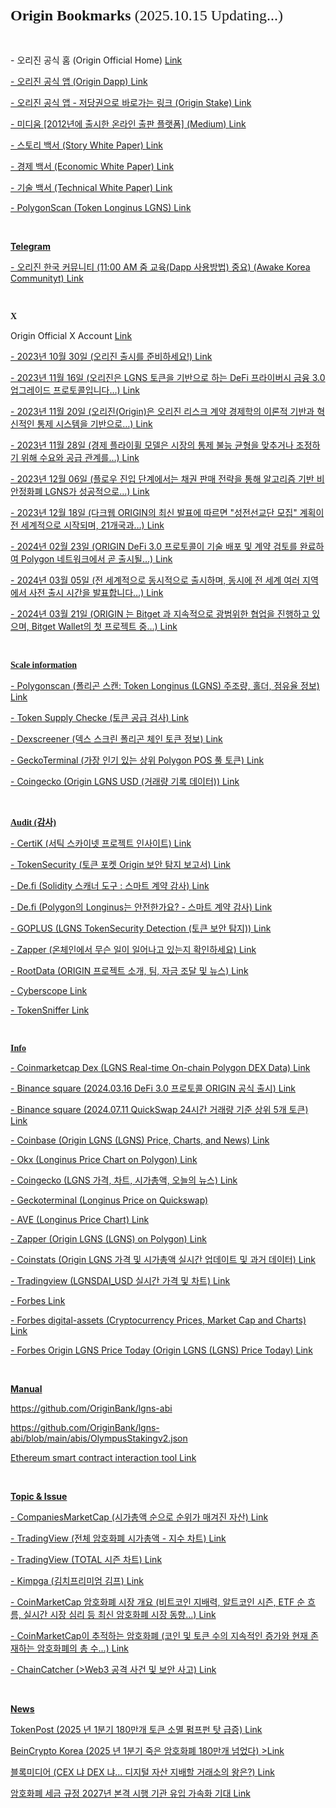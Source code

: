 </head>
<h1 style="margin: 0.0px 0.0px 16.1px 0.0px; font: 24.0px Times; -webkit-text-stroke: #000000"><span class="s1"><strong>Origin Bookmarks </strong>(2025.10.15 Updating...)<strong></strong></span></h1>
<p class="p2">&nbsp;</p>
<p class="p2">- 오리진 공식 홈 (Origin Official Home) <a href="https://originworld.org/">Link</span></p>
<p class="p2">- 오리진 공식 앱 (Origin Dapp) <a href="https://originworld.org/">Link</span></p>
<p class="p2">- 오리진 공식 앱 - 저당권으로 바로가는 링크 (Origin Stake) <a href="https://originworld.org/">Link</span></p>
<p class="p2">- 미디움 [2012년에 출시한 온라인 출판 플랫폼] (Medium) <a href="https://originworld.medium.com/">Link</span></p>
<p class="p2">- 스토리 백서 (Story White Paper) <a href="https://origin-3.gitbook.io/origin-fearless-contract">Link</span></p>
<p class="p2">- 경제 백서 (Economic White Paper) <a href="https://origin-3.gitbook.io/origin-eternal-protocol">Link</span></p>
<p class="p2">- 기술 백서 (Technical White Paper) <a href="https://origin-5.gitbook.io/anubis-free-reels">Link</span></p>
<p class="p2">- PolygonScan (Token Longinus LGNS) <a href="https://polygonscan.com/token/0xeB51D9A39AD5EEF215dC0Bf39a8821ff804A0F01#balances">Link</span></p>
<p class="p2"></span><br></p>
<p class="p2"><b>Telegram</b><b></b></span></p>
<p class="p2">- 오리진 한국 커뮤니티 (11:00 AM 줌 교육(Dapp 사용방법) 중요) (Awake Korea Communityt) <a href="https://t.me/+i7ysEedPAuVmZjJl">Link</a></span></p>
<p class="p2"></span><br></p>
<h3 style="margin: 0.0px 0.0px 14.0px 0.0px; font: 14.0px Times; -webkit-text-stroke: #000000"><span class="s1"><b>X</b><b></b></span></h3>
<p class="p2">Origin Official X Account <a href="https://x.com/SaluteOrigin"><span class="s7">Link</span></p>
<p class="p2">- 2023년 10월 30일 (오리진 출시를 준비하세요!) <a href="https://x.com/SaluteOrigin/status/1718888173244453181">Link</span></p>
<p class="p2">- 2023년 11월 16일 (오리진은 LGNS 토큰을 기반으로 하는 DeFi 프라이버시 금융 3.0 업그레이드 프로토콜입니다…) <a href="https://x.com/SaluteOrigin/status/1724922219682242967">Link</span></p>
<p class="p2">- 2023년 11월 20일 (오리진(Origin)은 오리진 리스크 계약 경제학의 이론적 기반과 혁신적인 통제 시스템을 기반으로…) <a href="https://x.com/SaluteOrigin/status/1726316443355304088">Link</span></p>
<p class="p2">- 2023년 11월 28일 (경제 플라이휠 모델은 시장의 통제 불능 균형을 맞추거나 조정하기 위해 수요와 공급 관계를…) <a href="https://x.com/SaluteOrigin/status/1729505194268872716">Link</span></p>
<p class="p2">- 2023년 12월 06일 (플로우 진입 단계에서는 채권 판매 전략을 통해 알고리즘 기반 비안정화폐 LGNS가 성공적으로…) <a href="https://x.com/SaluteOrigin/status/1732117082962264266">Link</span></p>
<p class="p2">- 2023년 12월 18일 (다크웹 ORIGIN의 최신 발표에 따르면 "성전선교단 모집" 계획이 전 세계적으로 시작되며, 21개국과…) <a href="https://x.com/SaluteOrigin/status/1736676123986301263">Link</span></p>
<p class="p2">- 2024년 02월 23일 (ORIGIN DeFi 3.0 프로토콜이 기술 배포 및 계약 검토를 완료하여 Polygon 네트워크에서 곧 출시될…) <a href="https://x.com/SaluteOrigin/status/1760955559581474907">Link</span></p>
<p class="p2">- 2024년 03월 05일 (전 세계적으로 동시적으로 출시하며, 동시에 전 세계 여러 지역에서 사전 출시 시간을 발표합니다…) <a href="https://x.com/SaluteOrigin/status/1764958425757458591">Link</span></p>
<p class="p2">- 2024년 03월 21일 (ORIGIN 는 Bitget 과 지속적으로 광범위한 협업을 진행하고 있으며, Bitget Wallet의 첫 프로젝트 중…) <a href="https://x.com/SaluteOrigin/status/1770771929172935011">Link</span></p>
<p class="p2"></span><br></p>
<h3 style="margin: 0.0px 0.0px 14.0px 0.0px; font: 14.0px Times; -webkit-text-stroke: #000000"><span class="s1"><b>Scale information</b><b></b></span></h3>
<p class="p2">- Polygonscan (폴리곤 스캔: Token Longinus (LGNS) 주조량, 홀더, 점유율 정보) <a href="https://polygonscan.com/token/0xeB51D9A39AD5EEF215dC0Bf39a8821ff804A0F01#balances">Link</span></p>
<p class="p2">- Token Supply Checke (토큰 공급 검사) <a href="https://polygonscan.com/tokencheck-tool">Link</span></p>
<p class="p2">- Dexscreener (덱스 스크린 폴리곤 체인 토큰 정보) <a href="https://dexscreener.com/polygon">Link</span></p>
<p class="p2">- GeckoTerminal (가장 인기 있는 상위 Polygon POS 풀 토큰) <a href="https://www.geckoterminal.com/ko/polygon_pos/pools">Link</span></p>
<p class="p2">- Coingecko (Origin LGNS USD (거래량 기록 데이터)) <a href="https://www.coingecko.com/ko/%EC%BD%94%EC%9D%B8/origin-lgns/historical_data">Link</span></p>
<p class="p2"></span><br></p>
<h3 style="margin: 0.0px 0.0px 14.0px 0.0px; font: 14.0px Times; -webkit-text-stroke: #000000"><span class="s1"><b>Audit (감사)</b><b></b></span></h3>
<p class="p2">- CertiK (서틱 스카이넷 프로젝트 인사이트) <a href="https://skynet.certik.com/ko/projects/origin#code-security">Link</span></p>
<p class="p2">- TokenSecurity (토큰 포켓 Origin 보안 탐지 보고서) <a href="https://tokensecurity.tptool.pro/?locale=en&amp;utm_source=tokenpocket#/?address=0xeb51d9a39ad5eef215dc0bf39a8821ff804a0f01&amp;ns=ethereum&amp;chain_id=137&amp;blockchain_id=18">Link</span></p>
<p class="p2">- De.fi (Solidity 스캐너 도구 : 스마트 계약 감사) <a href="https://de.fi/scanner">Link</span></p>
<p class="p2">- De.fi (Polygon의 Longinus는 안전한가요? - 스마트 계약 감사) <a href="https://de.fi/scanner/contract/0xeb51d9a39ad5eef215dc0bf39a8821ff804a0f01?chainId=plg">Link</span></p>
<p class="p2">- GOPLUS (LGNS TokenSecurity Detection (토큰 보안 탐지)) <a href="https://gopluslabs.io/token-security/137/0xeb51d9a39ad5eef215dc0bf39a8821ff804a0f01">Link</span></p>
<p class="p2">- Zapper (온체인에서 무슨 일이 일어나고 있는지 확인하세요) <a href="https://zapper.xyz/?trendingType=trending">Link</span></p>
<p class="p2">- RootData (ORIGIN 프로젝트 소개, 팀, 자금 조달 및 뉴스) <a href="https://ko.rootdata.com/Projects/detail/ORIGIN?k=MTU5NTY%3D">Link</span></p>
<p class="p2">- Cyberscope <a href="https://www.cyberscope.io/cyberscan?chainId=137&amp;address=0xeb51d9a39ad5eef215dc0bf39a8821ff804a0f01#security">Link</span></p>
<p class="p2">- TokenSniffer <a href="https://tokensniffer.com/token/poly/0xeb51d9a39ad5eef215dc0bf39a8821ff804a0f01">Link</span></p>
<p class="p2"></span><br></p>
<h3 style="margin: 0.0px 0.0px 14.0px 0.0px; font: 14.0px Times; -webkit-text-stroke: #000000"><span class="s1"><b>Info</b><b></b></span></h3>
<p class="p2">- Coinmarketcap Dex (LGNS Real-time On-chain Polygon DEX Data) <a href="https://dex.coinmarketcap.com/token/polygon/0xeb51d9a39ad5eef215dc0bf39a8821ff804a0f01/">Link</span></p>
<p class="p2">- Binance square (2024.03.16 DeFi 3.0 프로토콜 ORIGIN 공식 출시) <a href="https://www.binance.com/en/square/post/03-16-2024-defi-3-0-origin-5466478430618?ref=527648310&amp;utm_campaign=app_share_link&amp;utm_source=telegram">Link</span></p>
<p class="p2">- Binance square (2024.07.11 QuickSwap 24시간 거래량 기준 상위 5개 토큰) <a href="https://www.binance.com/en/square/post/10617615368202">Link</span></p>
<p class="p2">- Coinbase (Origin LGNS (LGNS) Price, Charts, and News) <a href="https://www.coinbase.com/price/origin-lgns">Link</span></p>
<p class="p2">- Okx (Longinus Price Chart on Polygon) <a href="https://web3.okx.com/token/polygon/0xeb51d9a39ad5eef215dc0bf39a8821ff804a0f01">Link</span></p>
<p class="p2">- Coingecko (LGNS 가격, 차트, 시가총액, 오늘의 뉴스) <a href="https://www.coingecko.com/ko/%EC%BD%94%EC%9D%B8/origin-lgns">Link</span></p>
<p class="p2">- Geckoterminal (Longinus Price on Quickswap) <a href="https://www.geckoterminal.com/polygon_pos/pools/0x882df4b0fb50a229c3b4124eb18c759911485bfb"></span></p>
<p class="p2">- AVE (Longinus Price Chart) <a href="https://ave.ai/token/0xeb51d9a39ad5eef215dc0bf39a8821ff804a0f01-polygon?from=Home">Link</span></p>
<p class="p2">- Zapper (Origin LGNS (LGNS) on Polygon) <a href="https://zapper.xyz/token/polygon/0xeb51d9a39ad5eef215dc0bf39a8821ff804a0f01/LGNS/details?tab=overview">Link</span></p>
<p class="p2">- Coinstats (Origin LGNS 가격 및 시가총액 실시간 업데이트 및 과거 데이터) <a href="https://coinstats.app/ko/coins/origin-lgns/">Link</span></p>
<p class="p2">- Tradingview (LGNSDAI_USD 실시간 가격 및 차트) <a href="https://kr.tradingview.com/symbols/LGNSDAI_882DF4.USD/?asset=base&amp;exchange=QUICKSWAP&amp;timeframe=ALL">Link</span></p>
<p class="p2">- Forbes <a href="https://www.forbes.com/">Link</span></p>
<p class="p2">- Forbes digital-assets (Cryptocurrency Prices, Market Cap and Charts) <a href="https://www.forbes.com/digital-assets/crypto-prices/?page=142&amp;sh=553595112478">Link</span></p>
<p class="p2">- Forbes Origin LGNS Price Today (Origin LGNS (LGNS) Price Today) <a href="https://www.forbes.com/digital-assets/assets/origin-lgns-lgns/">Link</span></p>
<p class="p2"></span><br></p>
<p class="p2"><b>Manual</b><b></b></span></p>
<p class="p2"><a href="https://github.com/OriginBank/lgns-abi">https://github.com/OriginBank/lgns-abi</span></p>
<p class="p2"><a href="https://github.com/OriginBank/lgns-abi/blob/main/abis/OlympusStakingv2.json">https://github.com/OriginBank/lgns-abi/blob/main/abis/OlympusStakingv2.json</span></p>
<p class="p2">Ethereum smart contract interaction tool <a href="https://ethereum-smart-contract-interaction-tool.vercel.app/">Link</span></p>
<p class="p2"></span><br></p>
<p class="p2"><b>Topic & Issue</b><b></b></span></p>
<p class="p2">- CompaniesMarketCap (시가총액 순으로 순위가 매겨진 자산) <a href="https://companiesmarketcap.com/assets-by-market-cap/#google_vignette">Link</span></p>
<p class="p2">- TradingView (전체 암호화폐 시가총액 - 지수 차트) <a href="https://kr.tradingview.com/symbols/TOTAL/?timeframe=60M">Link</span></p>
<p class="p2">- TradingView (TOTAL 시즌 차트) <a href="https://kr.tradingview.com/symbols/TOTAL/seasonals/">Link</span></p>
<p class="p2">- Kimpga (김치프리미엄 김프) <a href="https://kimpga.com/">Link</span></p>
<p class="p2">- CoinMarketCap 암호화폐 시장 개요 (비트코인 ​​지배력, 알트코인 시즌, ETF 순 흐름, 실시간 시장 심리 등 최신 암호화폐 시장 동향…) <a href="https://coinmarketcap.com/charts/">Link</span></p>
<p class="p2">- CoinMarketCap이 추적하는 암호화폐 (코인 및 토큰 수의 지속적인 증가와 현재 존재하는 암호화폐의 총 수…) <a href="https://coinmarketcap.com/charts/number-of-cryptocurrencies-tracked/">Link</span></p>
<p class="p2">- ChainCatcher (>Web3 공격 사건 및 보안 사고) <a href="https://www.chaincatcher.com/ko/special/152">Link</span></p>
<p class="p2"></span><br></p>
<p class="p2"><b>News</b><b></b></span></p>
<p class="p2">TokenPost (2025 년 1분기 180만개 토큰 소멸 펌프펀 탓 급증) <a href="https://www.tokenpost.kr/news/cryptocurrency/244186">Link</span></p>
<p class="p2">BeinCrypto Korea (2025 년 1분기 죽은 암호화폐 180만개 넘었다) <a href="https://kr.beincrypto.com/base-news/108942/">>Link</span></p>
<p class="p2">블록미디어 (CEX 냐 DEX 냐… 디지털 자산 지배할 거래소의 왕은?) <a href="https://www.blockmedia.co.kr/archives/921759#google_vignette">Link</span></p>
<p class="p2">암호화폐 세금 규정 2027년 본격 시행 기관 유입 가속화 기대 <a href="https://news.zum.com/articles/99398575/%EC%95%94%ED%98%B8%ED%99%94%ED%8F%90-%EC%84%B8%EA%B8%88-%EA%B7%9C%EC%A0%95-carf-2027%EB%85%84-%EB%B3%B8%EA%B2%A9-%EC%8B%9C%ED%96%89-%EA%B8%B0%EA%B4%80-%EC%9C%A0%EC%9E%85-%EA%B0%80%EC%86%8D%ED%99%94-%EA%B8%B0%EB%8C%80">Link</span><br></p>
</body>
